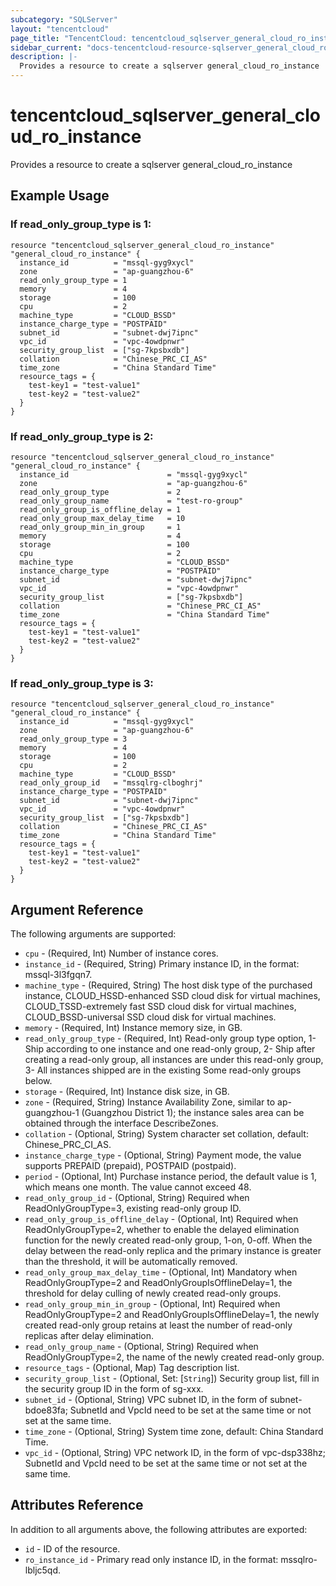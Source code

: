 ```yaml
---
subcategory: "SQLServer"
layout: "tencentcloud"
page_title: "TencentCloud: tencentcloud_sqlserver_general_cloud_ro_instance"
sidebar_current: "docs-tencentcloud-resource-sqlserver_general_cloud_ro_instance"
description: |-
  Provides a resource to create a sqlserver general_cloud_ro_instance
---
```


# tencentcloud_sqlserver_general_cloud_ro_instance

Provides a resource to create a sqlserver general_cloud_ro_instance

## Example Usage

### If read_only_group_type is 1:

```hcl
resource "tencentcloud_sqlserver_general_cloud_ro_instance" "general_cloud_ro_instance" {
  instance_id          = "mssql-gyg9xycl"
  zone                 = "ap-guangzhou-6"
  read_only_group_type = 1
  memory               = 4
  storage              = 100
  cpu                  = 2
  machine_type         = "CLOUD_BSSD"
  instance_charge_type = "POSTPAID"
  subnet_id            = "subnet-dwj7ipnc"
  vpc_id               = "vpc-4owdpnwr"
  security_group_list  = ["sg-7kpsbxdb"]
  collation            = "Chinese_PRC_CI_AS"
  time_zone            = "China Standard Time"
  resource_tags = {
    test-key1 = "test-value1"
    test-key2 = "test-value2"
  }
}
```

### If read_only_group_type is 2:

```hcl
resource "tencentcloud_sqlserver_general_cloud_ro_instance" "general_cloud_ro_instance" {
  instance_id                      = "mssql-gyg9xycl"
  zone                             = "ap-guangzhou-6"
  read_only_group_type             = 2
  read_only_group_name             = "test-ro-group"
  read_only_group_is_offline_delay = 1
  read_only_group_max_delay_time   = 10
  read_only_group_min_in_group     = 1
  memory                           = 4
  storage                          = 100
  cpu                              = 2
  machine_type                     = "CLOUD_BSSD"
  instance_charge_type             = "POSTPAID"
  subnet_id                        = "subnet-dwj7ipnc"
  vpc_id                           = "vpc-4owdpnwr"
  security_group_list              = ["sg-7kpsbxdb"]
  collation                        = "Chinese_PRC_CI_AS"
  time_zone                        = "China Standard Time"
  resource_tags = {
    test-key1 = "test-value1"
    test-key2 = "test-value2"
  }
}
```

### If read_only_group_type is 3:

```hcl
resource "tencentcloud_sqlserver_general_cloud_ro_instance" "general_cloud_ro_instance" {
  instance_id          = "mssql-gyg9xycl"
  zone                 = "ap-guangzhou-6"
  read_only_group_type = 3
  memory               = 4
  storage              = 100
  cpu                  = 2
  machine_type         = "CLOUD_BSSD"
  read_only_group_id   = "mssqlrg-clboghrj"
  instance_charge_type = "POSTPAID"
  subnet_id            = "subnet-dwj7ipnc"
  vpc_id               = "vpc-4owdpnwr"
  security_group_list  = ["sg-7kpsbxdb"]
  collation            = "Chinese_PRC_CI_AS"
  time_zone            = "China Standard Time"
  resource_tags = {
    test-key1 = "test-value1"
    test-key2 = "test-value2"
  }
}
```

## Argument Reference

The following arguments are supported:

* `cpu` - (Required, Int) Number of instance cores.
* `instance_id` - (Required, String) Primary instance ID, in the format: mssql-3l3fgqn7.
* `machine_type` - (Required, String) The host disk type of the purchased instance, CLOUD_HSSD-enhanced SSD cloud disk for virtual machines, CLOUD_TSSD-extremely fast SSD cloud disk for virtual machines, CLOUD_BSSD-universal SSD cloud disk for virtual machines.
* `memory` - (Required, Int) Instance memory size, in GB.
* `read_only_group_type` - (Required, Int) Read-only group type option, 1- Ship according to one instance and one read-only group, 2- Ship after creating a read-only group, all instances are under this read-only group, 3- All instances shipped are in the existing Some read-only groups below.
* `storage` - (Required, Int) Instance disk size, in GB.
* `zone` - (Required, String) Instance Availability Zone, similar to ap-guangzhou-1 (Guangzhou District 1); the instance sales area can be obtained through the interface DescribeZones.
* `collation` - (Optional, String) System character set collation, default: Chinese_PRC_CI_AS.
* `instance_charge_type` - (Optional, String) Payment mode, the value supports PREPAID (prepaid), POSTPAID (postpaid).
* `period` - (Optional, Int) Purchase instance period, the default value is 1, which means one month. The value cannot exceed 48.
* `read_only_group_id` - (Optional, String) Required when ReadOnlyGroupType=3, existing read-only group ID.
* `read_only_group_is_offline_delay` - (Optional, Int) Required when ReadOnlyGroupType=2, whether to enable the delayed elimination function for the newly created read-only group, 1-on, 0-off. When the delay between the read-only replica and the primary instance is greater than the threshold, it will be automatically removed.
* `read_only_group_max_delay_time` - (Optional, Int) Mandatory when ReadOnlyGroupType=2 and ReadOnlyGroupIsOfflineDelay=1, the threshold for delay culling of newly created read-only groups.
* `read_only_group_min_in_group` - (Optional, Int) Required when ReadOnlyGroupType=2 and ReadOnlyGroupIsOfflineDelay=1, the newly created read-only group retains at least the number of read-only replicas after delay elimination.
* `read_only_group_name` - (Optional, String) Required when ReadOnlyGroupType=2, the name of the newly created read-only group.
* `resource_tags` - (Optional, Map) Tag description list.
* `security_group_list` - (Optional, Set: [`String`]) Security group list, fill in the security group ID in the form of sg-xxx.
* `subnet_id` - (Optional, String) VPC subnet ID, in the form of subnet-bdoe83fa; SubnetId and VpcId need to be set at the same time or not set at the same time.
* `time_zone` - (Optional, String) System time zone, default: China Standard Time.
* `vpc_id` - (Optional, String) VPC network ID, in the form of vpc-dsp338hz; SubnetId and VpcId need to be set at the same time or not set at the same time.

## Attributes Reference

In addition to all arguments above, the following attributes are exported:

* `id` - ID of the resource.
* `ro_instance_id` - Primary read only instance ID, in the format: mssqlro-lbljc5qd.


